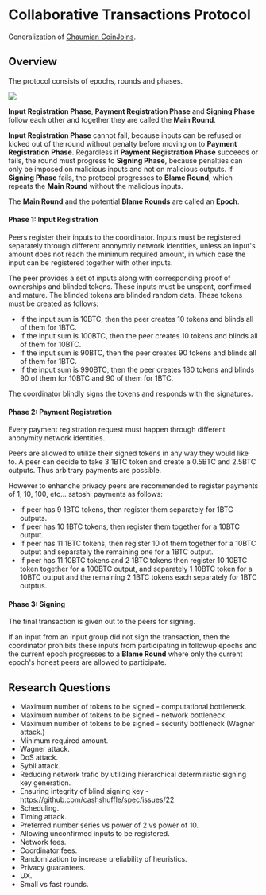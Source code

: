 # Collaborative Transactions Protocol

Generalization of [Chaumian CoinJoins](https://github.com/nopara73/ZeroLink/).

## Overview

The protocol consists of epochs, rounds and phases.

![](https://i.imgur.com/ElMcN27.png)

**Input Registration Phase**, **Payment Registration Phase** and **Signing Phase** follow each other and together they are called the **Main Round**.

**Input Registration Phase** cannot fail, because inputs can be refused or kicked out of the round without penalty before moving on to **Payment Registration Phase**. Regardless if **Payment Registration Phase** succeeds or fails, the round must progress to **Signing Phase**, because penalties can only be imposed on malicious inputs and not on malicious outputs. If **Signing Phase** fails, the protocol progresses to **Blame Round**, which repeats the **Main Round** without the malicious inputs.

The **Main Round** and the potential **Blame Rounds** are called an **Epoch**.

#### Phase 1: Input Registration

Peers register their inputs to the coordinator. Inputs must be registered separately through different anonymtiy network identities, unless an input's amount does not reach the minimum required amount, in which case the input can be registered together with other inputs.

The peer provides a set of inputs along with corresponding proof of ownerships and blinded tokens. These inputs must be unspent, confirmed and mature. The blinded tokens are blinded random data. These tokens must be created as follows:

- If the input sum is 10BTC, then the peer creates 10 tokens and blinds all of them for 1BTC.
- If the input sum is 100BTC, then the peer creates 10 tokens and blinds all of them for 10BTC.
- If the input sum is 90BTC, then the peer creates 90 tokens and blinds all of them for 1BTC.
- If the input sum is 990BTC, then the peer creates 180 tokens and blinds 90 of them for 10BTC and 90 of them for 1BTC.

The coordinator blindly signs the tokens and responds with the signatures.

#### Phase 2: Payment Registration

Every payment registration request must happen through different anonymity network identities.

Peers are allowed to utilize their signed tokens in any way they would like to. A peer can decide to take 3 1BTC token and create a 0.5BTC and 2.5BTC outputs. Thus arbitrary payments are possible.

However to enhanche privacy peers are recommended to register payments of 1, 10, 100, etc... satoshi payments as follows:

- If peer has 9 1BTC tokens, then register them separately for 1BTC outputs.
- If peer has 10 1BTC tokens, then register them together for a 10BTC output.
- If peer has 11 1BTC tokens, then register 10 of them together for a 10BTC output and separately the remaining one for a 1BTC output.
- If peer has 11 10BTC tokens and 2 1BTC tokens then register 10 10BTC token together for a 100BTC output, and separately 1 10BTC token for a 10BTC output and the remaining 2 1BTC tokens each separately for 1BTC outptus.

#### Phase 3: Signing

The final transaction is given out to the peers for signing.  

If an input from an input group did not sign the transaction, then the coordinator prohibits these inputs from participating in followup epochs and the current epoch progresses to a **Blame Round** where only the current epoch's honest peers are allowed to participate.

## Research Questions

- Maximum number of tokens to be signed - computational bottleneck.
- Maximum number of tokens to be signed - network bottleneck.
- Maximum number of tokens to be signed - security bottleneck (Wagner attack.)
- Minimum required amount.
- Wagner attack.
- DoS attack.
- Sybil attack.
- Reducing network trafic by utilizing hierarchical deterministic signing key generation.
- Ensuring integrity of blind signing key - https://github.com/cashshuffle/spec/issues/22
- Scheduling.
- Timing attack.
- Preferred number series vs power of 2 vs power of 10.
- Allowing unconfirmed inputs to be registered.
- Network fees.
- Coordinator fees.
- Randomization to increase ureliability of heuristics.
- Privacy guarantees.
- UX.
- Small vs fast rounds.
